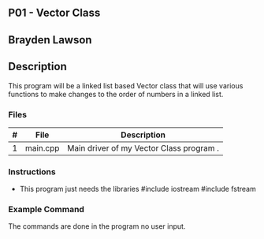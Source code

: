 ## P01 - Vector Class
## Brayden Lawson
## Description 

This program will be a linked list based Vector class that will use various functions
to make changes to the order of numbers in a linked list.

### Files

|   #   | File     | Description                      |
| :---: | -------- | -------------------------------- |
|   1   | main.cpp | Main driver of my Vector Class program . |


### Instructions

- This program just needs the libraries #include iostream
#include fstream

### Example Command

The commands are done in the program no user input.
